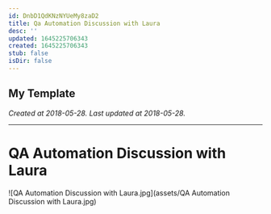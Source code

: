 ```yaml
---
id: DnbD1QdKNzNYUeMy8zaD2
title: Qa Automation Discussion with Laura
desc: ''
updated: 1645225706343
created: 1645225706343
stub: false
isDir: false
---
```

My Template
---

_Created at 2018-05-28._
_Last updated at 2018-05-28._




---

# QA Automation Discussion with Laura


![QA Automation Discussion with Laura.jpg](assets/QA Automation Discussion with Laura.jpg)

